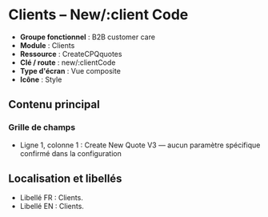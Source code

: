 # Clients – New/:client Code

- **Groupe fonctionnel** : B2B customer care
- **Module** : Clients
- **Ressource** : CreateCPQquotes
- **Clé / route** : new/:clientCode
- **Type d'écran** : Vue composite
- **Icône** : Style

## Contenu principal
### Grille de champs
- Ligne 1, colonne 1 : Create New Quote V3 — aucun paramètre spécifique confirmé dans la configuration

## Localisation et libellés
- Libellé FR : Clients.
- Libellé EN : Clients.